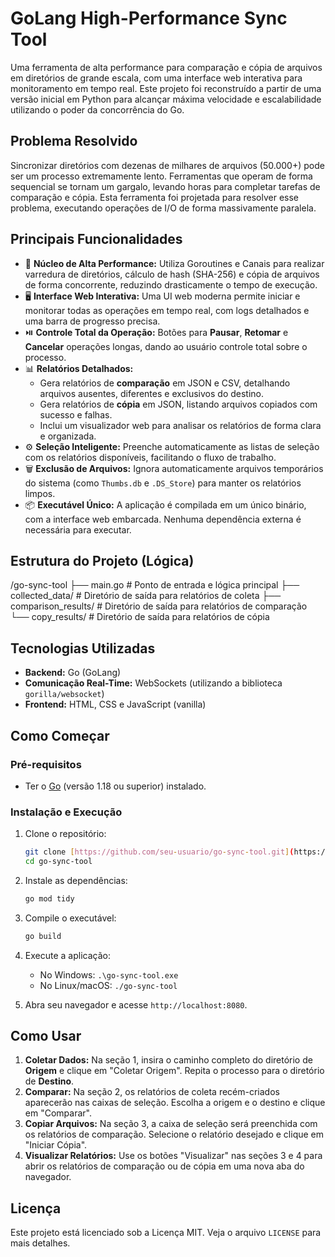 # GoLang High-Performance Sync Tool

Uma ferramenta de alta performance para comparação e cópia de arquivos em diretórios de grande escala, com uma interface web interativa para monitoramento em tempo real. Este projeto foi reconstruído a partir de uma versão inicial em Python para alcançar máxima velocidade e escalabilidade utilizando o poder da concorrência do Go.

## Problema Resolvido

Sincronizar diretórios com dezenas de milhares de arquivos (50.000+) pode ser um processo extremamente lento. Ferramentas que operam de forma sequencial se tornam um gargalo, levando horas para completar tarefas de comparação e cópia. Esta ferramenta foi projetada para resolver esse problema, executando operações de I/O de forma massivamente paralela.

## Principais Funcionalidades

-   🚀 **Núcleo de Alta Performance:** Utiliza Goroutines e Canais para realizar varredura de diretórios, cálculo de hash (SHA-256) e cópia de arquivos de forma concorrente, reduzindo drasticamente o tempo de execução.
-   🖥️ **Interface Web Interativa:** Uma UI web moderna permite iniciar e monitorar todas as operações em tempo real, com logs detalhados e uma barra de progresso precisa.
-   ⏯️ **Controle Total da Operação:** Botões para **Pausar**, **Retomar** e **Cancelar** operações longas, dando ao usuário controle total sobre o processo.
-   📊 **Relatórios Detalhados:**
    -   Gera relatórios de **comparação** em JSON e CSV, detalhando arquivos ausentes, diferentes e exclusivos do destino.
    -   Gera relatórios de **cópia** em JSON, listando arquivos copiados com sucesso e falhas.
    -   Inclui um visualizador web para analisar os relatórios de forma clara e organizada.
-   ⚙️ **Seleção Inteligente:** Preenche automaticamente as listas de seleção com os relatórios disponíveis, facilitando o fluxo de trabalho.
-   🗑️ **Exclusão de Arquivos:** Ignora automaticamente arquivos temporários do sistema (como `Thumbs.db` e `.DS_Store`) para manter os relatórios limpos.
-   📦 **Executável Único:** A aplicação é compilada em um único binário, com a interface web embarcada. Nenhuma dependência externa é necessária para executar.

## Estrutura do Projeto (Lógica)


/go-sync-tool
├── main.go                       # Ponto de entrada e lógica principal
├── collected_data/               # Diretório de saída para relatórios de coleta
├── comparison_results/           # Diretório de saída para relatórios de comparação
└── copy_results/                 # Diretório de saída para relatórios de cópia


## Tecnologias Utilizadas

-   **Backend:** Go (GoLang)
-   **Comunicação Real-Time:** WebSockets (utilizando a biblioteca `gorilla/websocket`)
-   **Frontend:** HTML, CSS e JavaScript (vanilla)

## Como Começar

### Pré-requisitos

-   Ter o [Go](https://golang.org/dl/) (versão 1.18 ou superior) instalado.

### Instalação e Execução

1.  Clone o repositório:
    ```bash
    git clone [https://github.com/seu-usuario/go-sync-tool.git](https://github.com/seu-usuario/go-sync-tool.git)
    cd go-sync-tool
    ```

2.  Instale as dependências:
    ```bash
    go mod tidy
    ```

3.  Compile o executável:
    ```bash
    go build
    ```

4.  Execute a aplicação:
    -   No Windows: `.\go-sync-tool.exe`
    -   No Linux/macOS: `./go-sync-tool`

5.  Abra seu navegador e acesse `http://localhost:8080`.

## Como Usar

1.  **Coletar Dados:** Na seção 1, insira o caminho completo do diretório de **Origem** e clique em "Coletar Origem". Repita o processo para o diretório de **Destino**.
2.  **Comparar:** Na seção 2, os relatórios de coleta recém-criados aparecerão nas caixas de seleção. Escolha a origem e o destino e clique em "Comparar".
3.  **Copiar Arquivos:** Na seção 3, a caixa de seleção será preenchida com os relatórios de comparação. Selecione o relatório desejado e clique em "Iniciar Cópia".
4.  **Visualizar Relatórios:** Use os botões "Visualizar" nas seções 3 e 4 para abrir os relatórios de comparação ou de cópia em uma nova aba do navegador.

## Licença

Este projeto está licenciado sob a Licença MIT. Veja o arquivo `LICENSE` para mais detalhes.